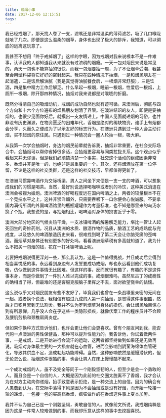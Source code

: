 ```yaml
---
title: 戒烟小事
date: 2017-12-06 12:15:51
tags:
---
```

我已经戒烟了，那天找人卷了一支，滤嘴还是非常温柔的薄荷滤芯，吸了几口喉咙就呛了几次。即便是这么温柔的烟草，身体也出现了极大的排斥，我知道，可以彻底的远离这玩意了。
<!--more-->
我甚至不想用「终于戒掉烟了」这样的字眼，因为戒烟对我来说根本不是一件难事，认识我的人都知道我从来就没有过浓稠的烟瘾。一天一包对烟民来说是常见的，两天一包也不能算抽的很快，而我一包烟要抽一周，为了不让烟草受潮，我甚至会用塑料袋将它好好的密封起来。我只在四种情况下抽烟，一是和烟民朋友在一起消遣，二是饭后解油腻（我是真觉得油腻餐食后，一根烟非常舒服），三是饮酒，四是集中精力工作后解乏。什么早起一根烟，睡前一根烟，性爱后一根烟，上厕所一根烟，除开那四种情况，抽烟对我来说都是对喉咙的折磨。

既然分得清自己的吸烟动机，戒烟的成功自然也就有迹可循。来澳洲后，彻底与四个方向和十六个方位遍布的烟民朋友划清了界限。在澳洲结识的友人，即便是要抽烟的，也很少见面你好后，就摸出一支友情递上。中国人见面就递烟的习俗，也并非没有历史渊源，在物资匮乏的困难年代，香烟是绝对的稀缺物资，谁手上有烟都会分享，久而久之便成为了以示友好的标志行为。在澳洲只遇到过一种人会主动讨烟，买不起烟的原住民。只遇到过一种情况会一圈人轮抽一根，吸大麻。

从我第一次学会抽烟时，身边的烟民前辈就告诉我，抽烟非常重要，在社会交际场合中，会抽烟可以帮你省掉很多话，会抽烟更容易与同类拉拢关系。这个观点似乎看起来并无谬误，但是我们必须搞清楚一个事实，社交这个活动的组成因素非常多，香烟并非是唯一的，也绝非是最重要的一个。其次，还将烟酒放在第一位停留，不论是这样的社交类群，还是这样的社交技巧，早都值得更新了。

在澳洲习惯靠啤酒作为交际桥梁，男人之间坐下来便是一支一支的啤酒，可以想象成我们的习惯是喝茶。当然，最好别说选择喝咖啡或者别的冷饮，这种美式消遣在澳洲会被视为娘炮。澳洲啤酒的好喝程度远在国内啤酒之上，两者的较量根本不在一个竞技水平之上，这并非崇洋媚外，只需要吞咽下一口你便会心悦诚服。不要拿国内满街所谓的外国啤酒馆里的瓶瓶罐罐作为考量标准，也不知是哪里来的鸟汤水换了个瓶。我想说的是，与抽烟相比，喝啤酒对身体的损害近乎于零。

澳洲大部分地区的气候炎热干燥，一支冰镇啤酒的解暑解乏能力，堪比一管让人起死回生的奇妙药剂。况且从澳洲的水质、酿酒作物的品质，酿酒工艺的成熟度与完成度，以及悠久的啤酒酿造历史来看，很难找到喝了第二天会让你脑壳痛的歪啤酒。而烟草对身体还有别更多的好处吗，看看澳洲烟草税有多高就知道了。我为什么不把买一包烟的钱，花在一打冰镇啤酒上呢。

若要把戒烟说得更深刻一些，那么我认为，这是一件值得挑战，并且成功后会得到相当喜悦感的事。永远看到身边有人发誓要成功戒烟，却也永远看到他们成功复吸，仿似做到这件事情无比困难。但这样的事，反而就很有趣了，有趣的不是这件事本身，而是你做到了一件别人难以完成的事。戒烟很难吗，虽然尼古丁的成瘾性的确相当了得，但最难的还是客服克服脑子里挥之不去，面对欲望侥幸的怯懦。

这么说似乎又对烟民朋友有些不友好了，毕竟我们也曾在一条战壕里亲密的无间在一起。或者换个说法，我相信有超过九成的人第一次抽烟，是觉得这件事很酷，然后才日积月累到无法割舍。我并不认为罗列烟草对身体的损伤，会让烟民触目惊心到有所忌惮，几乎没人会在乎这些一类隐形损疾，就像伏案工作的程序员并不会顾及腰肌劳损和颈椎肩周炎症。

但如果你换种方式告诉他们，也许会更让他们会更喜欢。曾有个朋友问到我，能否代购一点澳洲的男性保健品，那种可以提升性能力的。我告诉他，你试着做两件事，一是戒烟，二是开始进行会流汗的运动，这两者都坚持做到如果还是无效再说。吸烟对身体最主要的一大损害就在心血管，进而会影响到阴茎海绵体血管硬化，导致其供血不足，造成勃起功能障碍。当然，这种影响依然是缓慢潜伏的，但无论怎么说，抽烟这件很酷的事，也会让男人在床上慢慢酷不起来。

一个成功戒烟的人，虽不及完全等同于一个刚毅坚韧的人，但至少是会一个勇敢的人。而且会是一个自信的人，大概是因为此前的社交圈太脱离不了香烟，我才会认为在对方主动向你递烟，抬手致意表示拒绝，是一种交流上的自信。因为的确会有人愚蠢到认为，在交际中落得下风是因为不会抽烟或是没有好烟，而开始一轮接一轮的递烟，一包接一包的买高档香烟，疯狂做作的在香烟这件事上变本加厉。

我并不认为自己已是一个刚毅坚韧，勇敢自信的人。就像前文所说，我戒烟纯粹是因为这是一件常人较难做到的事，而我却乐意从这样的事中去挖掘喜悦。